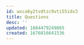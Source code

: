```yaml
---
id: wxca6y2tvdtzc9vti55idx3
title: Questions
desc: ''
updated: 1684479249865
created: 1676816641536
---
```


